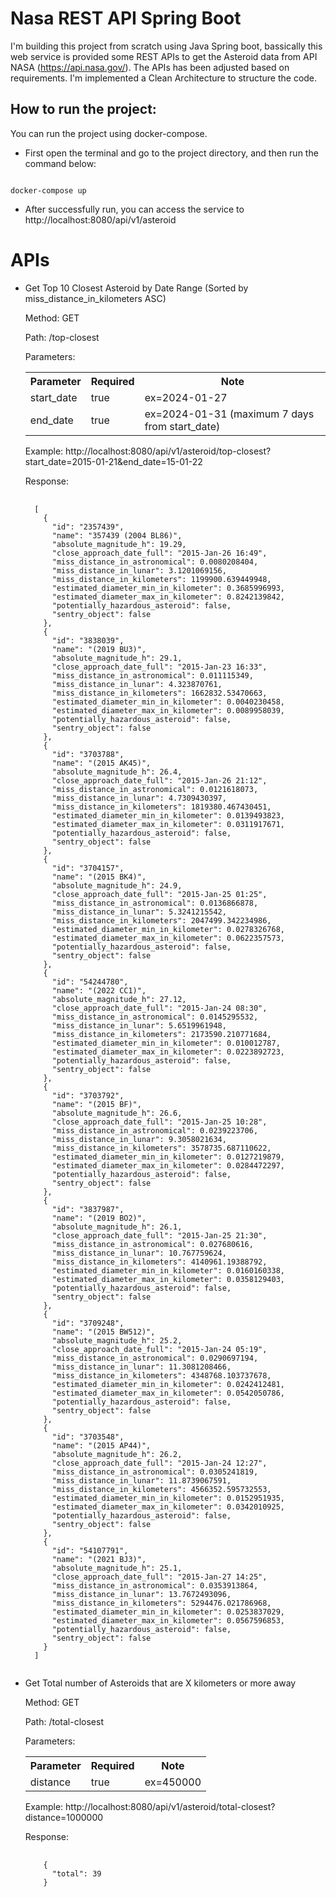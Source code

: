 # Nasa REST API Spring Boot

I'm building this project from scratch using Java Spring boot, bassically this web
service is provided some REST APIs to get the Asteroid data from API NASA (https://api.nasa.gov/).
The APIs has been adjusted based on requirements. I'm implemented a Clean Architecture
to structure the code.

## How to run the project:
You can run the project using docker-compose. 
- First open the terminal and go to the project directory, and then run the command below:
<pre><code>
docker-compose up
</code></pre>
- After successfully run, you can access the service to http://localhost:8080/api/v1/asteroid

# APIs
- Get Top 10 Closest Asteroid by Date Range (Sorted by miss_distance_in_kilometers ASC)
  
  Method: GET
  
  Path: /top-closest
  
  Parameters:
  <table>
    <tr>
      <th>Parameter</th>
      <th>Required</th>
      <th>Note</th>
    </tr>
    <tr>
      <td>start_date</td>
      <td>true</td>
      <td>ex=2024-01-27</td>
    </tr>
    <tr>
      <td>end_date</td>
      <td>true</td>
      <td>ex=2024-01-31 (maximum 7 days from start_date)</td>
    </tr>
  </table>
  Example: http://localhost:8080/api/v1/asteroid/top-closest?start_date=2015-01-21&end_date=15-01-22
  
  Response: 
  <pre>
    <code>
    [
      {
        "id": "2357439",
        "name": "357439 (2004 BL86)",
        "absolute_magnitude_h": 19.29,
        "close_approach_date_full": "2015-Jan-26 16:49",
        "miss_distance_in_astronomical": 0.0080208404,
        "miss_distance_in_lunar": 3.1201069156,
        "miss_distance_in_kilometers": 1199900.639449948,
        "estimated_diameter_min_in_kilometer": 0.3685996993,
        "estimated_diameter_max_in_kilometer": 0.8242139842,
        "potentially_hazardous_asteroid": false,
        "sentry_object": false
      },
      {
        "id": "3838039",
        "name": "(2019 BU3)",
        "absolute_magnitude_h": 29.1,
        "close_approach_date_full": "2015-Jan-23 16:33",
        "miss_distance_in_astronomical": 0.011115349,
        "miss_distance_in_lunar": 4.323870761,
        "miss_distance_in_kilometers": 1662832.53470663,
        "estimated_diameter_min_in_kilometer": 0.0040230458,
        "estimated_diameter_max_in_kilometer": 0.0089958039,
        "potentially_hazardous_asteroid": false,
        "sentry_object": false
      },
      {
        "id": "3703788",
        "name": "(2015 AK45)",
        "absolute_magnitude_h": 26.4,
        "close_approach_date_full": "2015-Jan-26 21:12",
        "miss_distance_in_astronomical": 0.0121618073,
        "miss_distance_in_lunar": 4.7309430397,
        "miss_distance_in_kilometers": 1819380.467430451,
        "estimated_diameter_min_in_kilometer": 0.0139493823,
        "estimated_diameter_max_in_kilometer": 0.0311917671,
        "potentially_hazardous_asteroid": false,
        "sentry_object": false
      },
      {
        "id": "3704157",
        "name": "(2015 BK4)",
        "absolute_magnitude_h": 24.9,
        "close_approach_date_full": "2015-Jan-25 01:25",
        "miss_distance_in_astronomical": 0.0136866878,
        "miss_distance_in_lunar": 5.3241215542,
        "miss_distance_in_kilometers": 2047499.342234986,
        "estimated_diameter_min_in_kilometer": 0.0278326768,
        "estimated_diameter_max_in_kilometer": 0.0622357573,
        "potentially_hazardous_asteroid": false,
        "sentry_object": false
      },
      {
        "id": "54244780",
        "name": "(2022 CC1)",
        "absolute_magnitude_h": 27.12,
        "close_approach_date_full": "2015-Jan-24 08:30",
        "miss_distance_in_astronomical": 0.0145295532,
        "miss_distance_in_lunar": 5.6519961948,
        "miss_distance_in_kilometers": 2173590.210771684,
        "estimated_diameter_min_in_kilometer": 0.010012787,
        "estimated_diameter_max_in_kilometer": 0.0223892723,
        "potentially_hazardous_asteroid": false,
        "sentry_object": false
      },
      {
        "id": "3703792",
        "name": "(2015 BF)",
        "absolute_magnitude_h": 26.6,
        "close_approach_date_full": "2015-Jan-25 10:28",
        "miss_distance_in_astronomical": 0.0239223706,
        "miss_distance_in_lunar": 9.3058021634,
        "miss_distance_in_kilometers": 3578735.687110622,
        "estimated_diameter_min_in_kilometer": 0.0127219879,
        "estimated_diameter_max_in_kilometer": 0.0284472297,
        "potentially_hazardous_asteroid": false,
        "sentry_object": false
      },
      {
        "id": "3837987",
        "name": "(2019 BO2)",
        "absolute_magnitude_h": 26.1,
        "close_approach_date_full": "2015-Jan-25 21:30",
        "miss_distance_in_astronomical": 0.027680616,
        "miss_distance_in_lunar": 10.767759624,
        "miss_distance_in_kilometers": 4140961.19388792,
        "estimated_diameter_min_in_kilometer": 0.0160160338,
        "estimated_diameter_max_in_kilometer": 0.0358129403,
        "potentially_hazardous_asteroid": false,
        "sentry_object": false
      },
      {
        "id": "3709248",
        "name": "(2015 BW512)",
        "absolute_magnitude_h": 25.2,
        "close_approach_date_full": "2015-Jan-24 05:19",
        "miss_distance_in_astronomical": 0.0290697194,
        "miss_distance_in_lunar": 11.3081208466,
        "miss_distance_in_kilometers": 4348768.103737678,
        "estimated_diameter_min_in_kilometer": 0.0242412481,
        "estimated_diameter_max_in_kilometer": 0.0542050786,
        "potentially_hazardous_asteroid": false,
        "sentry_object": false
      },
      {
        "id": "3703548",
        "name": "(2015 AP44)",
        "absolute_magnitude_h": 26.2,
        "close_approach_date_full": "2015-Jan-24 12:27",
        "miss_distance_in_astronomical": 0.0305241819,
        "miss_distance_in_lunar": 11.8739067591,
        "miss_distance_in_kilometers": 4566352.595732553,
        "estimated_diameter_min_in_kilometer": 0.0152951935,
        "estimated_diameter_max_in_kilometer": 0.0342010925,
        "potentially_hazardous_asteroid": false,
        "sentry_object": false
      },
      {
        "id": "54107791",
        "name": "(2021 BJ3)",
        "absolute_magnitude_h": 25.1,
        "close_approach_date_full": "2015-Jan-27 14:25",
        "miss_distance_in_astronomical": 0.0353913864,
        "miss_distance_in_lunar": 13.7672493096,
        "miss_distance_in_kilometers": 5294476.021786968,
        "estimated_diameter_min_in_kilometer": 0.0253837029,
        "estimated_diameter_max_in_kilometer": 0.0567596853,
        "potentially_hazardous_asteroid": false,
        "sentry_object": false
      }
    ]
    </code>
  </pre>

- Get Total number of Asteroids that are X kilometers or more away
  
  Method: GET
  
  Path: /total-closest
  
  Parameters:
  <table>
    <tr>
      <th>Parameter</th>
      <th>Required</th>
      <th>Note</th>
    </tr>
    <tr>
      <td>distance</td>
      <td>true</td>
      <td>ex=450000</td>
    </tr>
  </table>
  Example: http://localhost:8080/api/v1/asteroid/total-closest?distance=1000000
  
  Response: 
  <pre>
    <code>
      {
        "total": 39
      }
    </code>
  </pre>
